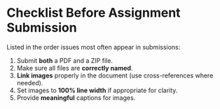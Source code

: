 # Checklist Before Assignment Submission

Listed in the order issues most often appear in submissions:

1. Submit **both** a PDF and a ZIP file.  
1. Make sure all files are **correctly named**.  
1. **Link images** properly in the document (use cross-references where needed).  
1. Set images to **100% line width** if appropriate for clarity.
1. Provide **meaningful** captions for images.